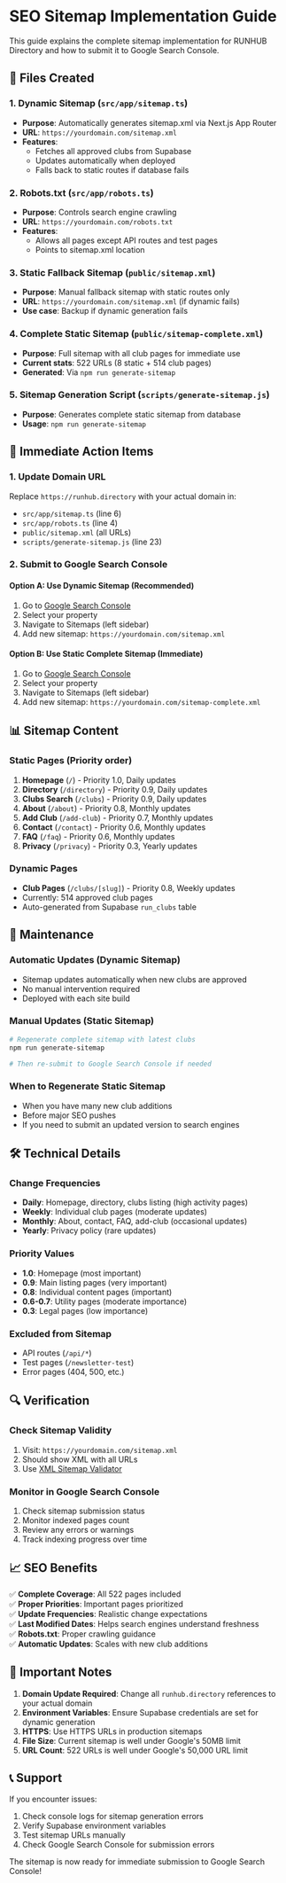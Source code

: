 # SEO Sitemap Implementation Guide

This guide explains the complete sitemap implementation for RUNHUB Directory and how to submit it to Google Search Console.

## 📁 Files Created

### 1. Dynamic Sitemap (`src/app/sitemap.ts`)
- **Purpose**: Automatically generates sitemap.xml via Next.js App Router
- **URL**: `https://yourdomain.com/sitemap.xml`
- **Features**: 
  - Fetches all approved clubs from Supabase
  - Updates automatically when deployed
  - Falls back to static routes if database fails

### 2. Robots.txt (`src/app/robots.ts`)
- **Purpose**: Controls search engine crawling
- **URL**: `https://yourdomain.com/robots.txt`
- **Features**:
  - Allows all pages except API routes and test pages
  - Points to sitemap.xml location

### 3. Static Fallback Sitemap (`public/sitemap.xml`)
- **Purpose**: Manual fallback sitemap with static routes only
- **URL**: `https://yourdomain.com/sitemap.xml` (if dynamic fails)
- **Use case**: Backup if dynamic generation fails

### 4. Complete Static Sitemap (`public/sitemap-complete.xml`)
- **Purpose**: Full sitemap with all club pages for immediate use
- **Current stats**: 522 URLs (8 static + 514 club pages)
- **Generated**: Via `npm run generate-sitemap`

### 5. Sitemap Generation Script (`scripts/generate-sitemap.js`)
- **Purpose**: Generates complete static sitemap from database
- **Usage**: `npm run generate-sitemap`

## 🚀 Immediate Action Items

### 1. Update Domain URL
Replace `https://runhub.directory` with your actual domain in:
- `src/app/sitemap.ts` (line 6)
- `src/app/robots.ts` (line 4)
- `public/sitemap.xml` (all URLs)
- `scripts/generate-sitemap.js` (line 23)

### 2. Submit to Google Search Console

#### Option A: Use Dynamic Sitemap (Recommended)
1. Go to [Google Search Console](https://search.google.com/search-console/)
2. Select your property
3. Navigate to Sitemaps (left sidebar)
4. Add new sitemap: `https://yourdomain.com/sitemap.xml`

#### Option B: Use Static Complete Sitemap (Immediate)
1. Go to [Google Search Console](https://search.google.com/search-console/)
2. Select your property
3. Navigate to Sitemaps (left sidebar)
4. Add new sitemap: `https://yourdomain.com/sitemap-complete.xml`

## 📊 Sitemap Content

### Static Pages (Priority order)
1. **Homepage** (`/`) - Priority 1.0, Daily updates
2. **Directory** (`/directory`) - Priority 0.9, Daily updates
3. **Clubs Search** (`/clubs`) - Priority 0.9, Daily updates
4. **About** (`/about`) - Priority 0.8, Monthly updates
5. **Add Club** (`/add-club`) - Priority 0.7, Monthly updates
6. **Contact** (`/contact`) - Priority 0.6, Monthly updates
7. **FAQ** (`/faq`) - Priority 0.6, Monthly updates
8. **Privacy** (`/privacy`) - Priority 0.3, Yearly updates

### Dynamic Pages
- **Club Pages** (`/clubs/[slug]`) - Priority 0.8, Weekly updates
- Currently: 514 approved club pages
- Auto-generated from Supabase `run_clubs` table

## 🔄 Maintenance

### Automatic Updates (Dynamic Sitemap)
- Sitemap updates automatically when new clubs are approved
- No manual intervention required
- Deployed with each site build

### Manual Updates (Static Sitemap)
```bash
# Regenerate complete sitemap with latest clubs
npm run generate-sitemap

# Then re-submit to Google Search Console if needed
```

### When to Regenerate Static Sitemap
- When you have many new club additions
- Before major SEO pushes
- If you need to submit an updated version to search engines

## 🛠 Technical Details

### Change Frequencies
- **Daily**: Homepage, directory, clubs listing (high activity pages)
- **Weekly**: Individual club pages (moderate updates)
- **Monthly**: About, contact, FAQ, add-club (occasional updates)
- **Yearly**: Privacy policy (rare updates)

### Priority Values
- **1.0**: Homepage (most important)
- **0.9**: Main listing pages (very important)
- **0.8**: Individual content pages (important)
- **0.6-0.7**: Utility pages (moderate importance)
- **0.3**: Legal pages (low importance)

### Excluded from Sitemap
- API routes (`/api/*`)
- Test pages (`/newsletter-test`)
- Error pages (404, 500, etc.)

## 🔍 Verification

### Check Sitemap Validity
1. Visit: `https://yourdomain.com/sitemap.xml`
2. Should show XML with all URLs
3. Use [XML Sitemap Validator](https://www.xml-sitemaps.com/validate-xml-sitemap.html)

### Monitor in Google Search Console
1. Check sitemap submission status
2. Monitor indexed pages count
3. Review any errors or warnings
4. Track indexing progress over time

## 📈 SEO Benefits

✅ **Complete Coverage**: All 522 pages included  
✅ **Proper Priorities**: Important pages prioritized  
✅ **Update Frequencies**: Realistic change expectations  
✅ **Last Modified Dates**: Helps search engines understand freshness  
✅ **Robots.txt**: Proper crawling guidance  
✅ **Automatic Updates**: Scales with new club additions  

## 🚨 Important Notes

1. **Domain Update Required**: Change all `runhub.directory` references to your actual domain
2. **Environment Variables**: Ensure Supabase credentials are set for dynamic generation
3. **HTTPS**: Use HTTPS URLs in production sitemaps
4. **File Size**: Current sitemap is well under Google's 50MB limit
5. **URL Count**: 522 URLs is well under Google's 50,000 URL limit

## 📞 Support

If you encounter issues:
1. Check console logs for sitemap generation errors
2. Verify Supabase environment variables
3. Test sitemap URLs manually
4. Check Google Search Console for submission errors

The sitemap is now ready for immediate submission to Google Search Console! 